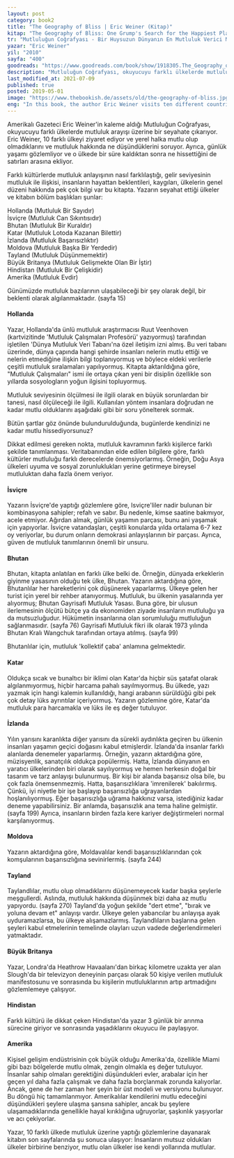 ```yaml
---
layout: post  
category: book2  
title: "The Geography of Bliss | Eric Weiner (Kitap)"  
kitap: "The Geography of Bliss: One Grump's Search for the Happiest Places in the World"  
tr: "Mutluluğun Coğrafyası - Bir Huysuzun Dünyanın En Mutluluk Verici Mekanını Arayışı"  
yazar: "Eric Weiner"  
yil: "2010"  
sayfa: "400"  
goodreads: "https://www.goodreads.com/book/show/1918305.The_Geography_of_Bliss"
description: "Mutluluğun Coğrafyası, okuyucuyu farklı ülkelerde mutluluk arayışı üzerine bir seyahate çıkarıyor."
last_modified_at: 2021-07-09
published: true
posted: 2019-05-01
image: "https://www.thebookish.de/assets/old/the-geography-of-bliss.jpg"
eng: "In this book, the author Eric Weiner visits ten different countries and talks with residents to learn about their concept of happiness, the factors that make them happy, and what they do to find happiness. This book is a sociological culture book and 'a travel journal', as well."
---
```


Amerikalı Gazeteci Eric Weiner'in kaleme aldığı Mutluluğun Coğrafyası, okuyucuyu farklı ülkelerde mutluluk arayışı üzerine bir seyahate çıkarıyor. Eric Weiner, 10 farklı ülkeyi ziyaret ediyor ve yerel halka mutlu olup olmadıklarını ve mutluluk hakkında ne düşündüklerini soruyor. Ayrıca, günlük yaşamı gözlemliyor ve o ülkede bir süre kaldıktan sonra ne hissettiğini de satırları arasına ekliyor.  
  
Farklı kültürlerde mutluluk anlayışının nasıl farklılaştığı, gelir seviyesinin mutluluk ile ilişkisi, insanların hayattan beklentileri, kaygıları, ülkelerin genel düzeni hakkında pek çok bilgi var bu kitapta. Yazarın seyahat ettiği ülkeler ve kitabın bölüm başlıkları şunlar:  
  
Hollanda (Mutluluk Bir Sayıdır)  
İsviçre (Mutluluk Can Sıkıntısıdır)  
Bhutan (Mutluluk Bir Kuraldır)  
Katar (Mutluluk Lotoda Kazanan Bilettir)  
İzlanda (Mutluluk Başarısızlıktır)  
Moldova (Mutluluk Başka Bir Yerdedir)  
Tayland (Mutluluk Düşünmemektir)  
Büyük Britanya (Mutluluk Gelişmekte Olan Bir İştir)  
Hindistan (Mutluluk Bir Çelişkidir)  
Amerika (Mutluluk Evdir)  
  
Günümüzde mutluluk bazılarının ulaşabileceği bir şey olarak değil, bir beklenti olarak algılanmaktadır. (sayfa 15)  
  
#### Hollanda

Yazar, Hollanda'da ünlü mutluluk araştırmacısı Ruut Veenhoven (kartvizitinde 'Mutluluk Çalışmaları Profesörü' yazıyormuş) tarafından işletilen 'Dünya Mutluluk Veri Tabanı'na özel iletişim izni almış. Bu veri tabanı üzerinde, dünya çapında hangi şehirde insanları nelerin mutlu ettiği ve nelerin etmediğine ilişkin bilgi toplanıyormuş ve böylece eldeki verilerle çeşitli mutluluk sıralamaları yapılıyormuş. Kitapta aktarıldığına göre, "Mutluluk Çalışmaları" ismi ile ortaya çıkan yeni bir disiplin özellikle son yıllarda sosyologların yoğun ilgisini topluyormuş.  
  
Mutluluk seviyesinin ölçülmesi ile ilgili olarak en büyük sorunlardan bir tanesi, nasıl ölçüleceği ile ilgili. Kullanılan yöntem insanlara doğrudan ne kadar mutlu olduklarını aşağıdaki gibi bir soru yönelterek sormak.  
  
Bütün şartlar göz önünde bulundurulduğunda, bugünlerde kendinizi ne kadar mutlu hissediyorsunuz?  
  
Dikkat edilmesi gereken nokta, mutluluk kavramının farklı kişilerce farklı şekilde tanımlanması. Veritabanından elde edilen bilgilere göre, farklı kültürler mutluluğu farklı derecelerde önemsiyorlarmış. Örneğin, Doğu Asya ülkeleri uyuma ve sosyal zorunluklukları yerine getirmeye bireysel mutluluktan daha fazla önem veriyor.  
  
#### İsviçre

Yazarın İsviçre'de yaptığı gözlemlere göre, Isviçre'liler nadir bulunan bir kombinasyona sahipler; refah ve sabır. Bu nedenle, kimse saatine bakmıyor, acele etmiyor. Ağırdan almak, günlük yaşamın parçası, bunu ani yaşamak için yapıyorlar. İsviçre vatandaşları, çeşitli konularda yılda ortalama 6-7 kez oy veriyorlar, bu durum onların demokrasi anlayışlarının bir parçası. Ayrıca, güven de mutluluk tanımlarının önemli bir unsuru.  
  
#### Bhutan

Bhutan, kitapta anlatılan en farklı ülke belki de. Örneğin, dünyada erkeklerin giyinme yasasının olduğu tek ülke, Bhutan. Yazarın aktardığına göre, Bhutanlılar her hareketlerini çok düşünerek yaparlarmış. Ülkeye gelen her turist için yerel bir rehber atanıyormuş. Mutluluk, bu ülkenin yasalarında yer alıyormuş; Bhutan Gayrisafi Mutluluk Yasası. Buna göre, bir ulusun ilerlemesinin ölçütü bütçe ya da ekonomiden ziyade insanların mutluluğu ya da mutsuzluğudur. Hükümetin insanlarına olan sorumluluğu mutluluğun sağlanmasıdır. (sayfa 76) Gayrisafi Mutluluk fikri ilk olarak 1973 yılında Bhutan Kralı Wangchuk tarafından ortaya atılmış. (sayfa 99)  
  
Bhutanlılar için, mutluluk 'kollektif çaba' anlamına gelmektedir.  
  
#### Katar 
  
Oldukça sıcak ve bunaltıcı bir iklimi olan Katar'da hiçbir süs şatafat olarak algılanmıyormuş, hiçbir harcama pahalı sayılmıyormuş. Bu ülkede, yazı yazmak için hangi kalemin kullanıldığı, hangi arabanın sürüldüğü gibi pek çok detay lüks ayrıntılar içeriyormuş. Yazarın gözlemine göre, Katar'da mutluluk para harcamakla ve lüks ile eş değer tutuluyor.  
  
#### İzlanda 

Yılın yarısını karanlıkta diğer yarısını da sürekli aydınlıkta geçiren bu ülkenin insanları yaşamın geçici doğasını kabul etmişlerdir. İzlanda'da insanlar farklı alanlarda denemeler yaparlarmış. Örneğin, yazarın aktardığına göre, müzisyenlik, sanatçılık oldukça popülermiş. Hatta, İzlanda dünyanın en yaratıcı ülkelerinden biri olarak sayılıyormuş ve hemen herkesin doğal bir tasarım ve tarz anlayışı bulunurmuş. Bir kişi bir alanda başarısız olsa bile, bu çok fazla önemsenmezmiş. Hatta, başarısızlıklara 'imrenilerek' bakılırmış. Çünkü, iyi niyetle bir işe başlayıp başarısızlığa uğrayanlardan hoşlanılıyormuş. Eğer başarısızlığa uğrama hakkınız varsa, istediğiniz kadar deneme yapabilirsiniz. Bir anlamda, başarısızlık ana tema haline gelmiştir. (sayfa 199) Ayrıca, insanların birden fazla kere kariyer değiştirmeleri normal karşılanıyormuş.  
  
#### Moldova

Yazarın aktardığına göre, Moldavalılar kendi başarısızlıklarından çok komşularının başarısızlığına sevinirlermiş. (sayfa 244)  
  
#### Tayland

Taylandlılar, mutlu olup olmadıklarını düşünemeyecek kadar başka şeylerle meşgullerdi. Aslında, mutluluk hakkında düşünmek bizi daha az mutlu yapıyordu. (sayfa 270) Tayland'da yoğun şekilde "dert etme", "bırak ve yoluna devam et" anlayışı vardır. Ülkeye gelen yabancılar bu anlayışa ayak uyduramazlarsa, bu ülkeye alışamazlarmış. Taylandlıların başlarına gelen şeyleri kabul etmelerinin temelinde olayları uzun vadede değerlendirmeleri yatmaktadır.  
  
#### Büyük Britanya

Yazar, Londra'da Heathrow Havaalanı'dan birkaç kilometre uzakta yer alan Slough'da bir televizyon deneyinin parçası olarak 50 kişiye verilen mutluluk manifestosunu ve sonrasında bu kişilerin mutluluklarının artıp artmadığını gözlemlemeye çalışıyor.  
  
#### Hindistan

Farklı kültürü ile dikkat çeken Hindistan'da yazar 3 günlük bir arınma sürecine giriyor ve sonrasında yaşadıklarını okuyucu ile paylaşıyor.  
  
#### Amerika

Kişisel gelişim endüstrisinin çok büyük olduğu Amerika'da, özellikle Miami gibi bazı bölgelerde mutlu olmak, zengin olmakla eş değer tutuluyor. İnsanlar sahip olmaları gerektiğini düşündukleri evler, arabalar için her geçen yıl daha fazla çalışmak ve daha fazla borçlanmak zorunda kalıyorlar. Ancak, gene de her zaman her şeyin bir üst modeli ve versiyonu bulunuyor. Bu döngü hiç tamamlanmıyor. Amerikalılar kendilerini mutlu edeceğini düşündükleri şeylere ulaşma şansına sahipler, ancak bu şeylere ulaşamadıklarında genellikle hayal kırıklığına uğruyorlar, şaşkınlık yaşıyorlar ve acı çekiyorlar.  
  
Yazar, 10 farklı ülkede mutluluk üzerine yaptığı gözlemlerine dayanarak kitabın son sayfalarında şu sonuca ulaşıyor:  İnsanların mutsuz oldukları ülkeler birbirine benziyor, mutlu olan ülkeler ise kendi yollarında mutlular.  
